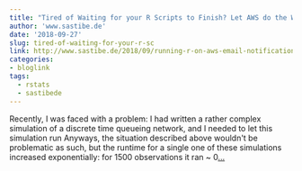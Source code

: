 ```yaml
---
title: "Tired of Waiting for your R Scripts to Finish? Let AWS do the Work, Get Notified by E-Mail"
author: 'www.sastibe.de'
date: '2018-09-27'
slug: tired-of-waiting-for-your-r-sc
link: http://www.sastibe.de/2018/09/running-r-on-aws-email-notification/
categories:
- bloglink
tags:
  - rstats
  - sastibede
---
```


Recently, I was faced with a problem: I had written a rather complex simulation of a discrete time queueing network, and I needed to let this simulation run Anyways, the situation described above wouldn't be problematic as such, but the runtime for a single one of these simulations increased exponentially: for 1500 observations it ran ~ 0[... <i class="fas fa-external-link-alt"></i>](http://www.sastibe.de/2018/09/running-r-on-aws-email-notification/)

